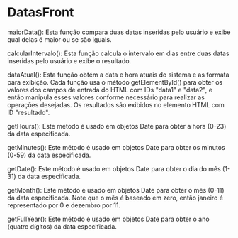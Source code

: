 # DatasFront
maiorData(): Esta função compara duas datas inseridas pelo usuário e exibe qual delas é maior ou se são iguais.

calcularIntervalo(): Esta função calcula o intervalo em dias entre duas datas inseridas pelo usuário e exibe o resultado.

dataAtual(): Esta função obtém a data e hora atuais do sistema e as formata para exibição.
Cada função usa o método getElementById() para obter os valores dos campos de entrada do HTML com IDs "data1" e "data2", e então manipula esses valores conforme necessário para realizar as operações desejadas. Os resultados são exibidos no elemento HTML com ID "resultado".

getHours(): Este método é usado em objetos Date para obter a hora (0-23) da data especificada.

getMinutes(): Este método é usado em objetos Date para obter os minutos (0-59) da data especificada.

getDate(): Este método é usado em objetos Date para obter o dia do mês (1-31) da data especificada.

getMonth(): Este método é usado em objetos Date para obter o mês (0-11) da data especificada. Note que o mês é baseado em zero, então janeiro é representado por 0 e dezembro por 11.

getFullYear(): Este método é usado em objetos Date para obter o ano (quatro dígitos) da data especificada.
